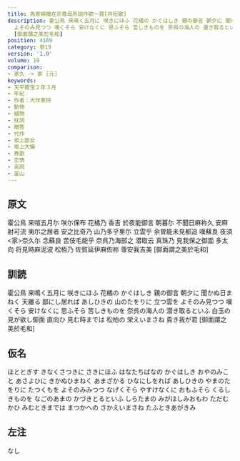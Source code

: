 ```yaml
---
title: 為家婦贈在京尊母所誂作歌一首[并短歌]
description: 霍公鳥 来鳴く五月に 咲きにほふ 花橘の かぐはしき 親の御言 朝夕に 聞かぬ日まねく 天離る 鄙にし居れば あしひきの 山のたをりに 立つ雲を
  よそのみ見つつ 嘆くそら 安けなくに 思ふそら 苦しきものを 奈呉の海人の 潜き取るといふ 白玉の 見が欲し御面 直向ひ 見む時までは 松柏の 栄えいまさね 貴き我が君
  [御面謂之美於毛和]
position: 4169
category: 巻19
version: '1.0'
volume: 19
comparison:
- 家久 -> 家 [元]
keywords:
- 天平勝宝２年３月
- 年紀
- 作者：大伴家持
- 動物
- 植物
- 枕詞
- 贈答
- 代作
- 坂上郎女
- 坂上大嬢
- 寿歌
- 恋情
- 高岡
- 富山
---
```


## 原文

霍公鳥 来喧五月尓 咲尓保布 花橘乃 香吉 於夜能御言 朝暮尓 不聞日麻祢久 安麻射可流 夷尓之居者 安之比奇乃 山乃多乎里尓 立雲乎 余曽能未見都追 嘆蘇良 夜須<家>奈久尓 念蘇良 苦伎毛能乎 奈呉乃海部之 潜取云 真珠乃 見我保之御面 多太向 将見時麻泥波 松栢乃 佐賀延伊麻佐祢 尊安我吉美 [御面謂之美於毛和]

## 訓読

霍公鳥 来鳴く五月に 咲きにほふ 花橘の かぐはしき 親の御言 朝夕に 聞かぬ日まねく 天離る 鄙にし居れば あしひきの 山のたをりに 立つ雲を よそのみ見つつ 嘆くそら 安けなくに 思ふそら 苦しきものを 奈呉の海人の 潜き取るといふ 白玉の 見が欲し御面 直向ひ 見む時までは 松柏の 栄えいまさね 貴き我が君 [御面謂之美於毛和]

## 仮名

ほととぎす きなくさつきに さきにほふ はなたちばなの かぐはしき おやのみこと あさよひに きかぬひまねく あまざかる ひなにしをれば あしひきの やまのたをりに たつくもを よそのみみつつ なげくそら やすけなくに おもふそら くるしきものを なごのあまの かづきとるといふ しらたまの みがほしみおもわ ただむかひ みむときまでは まつかへの さかえいまさね たふときあがきみ

## 左注

なし
